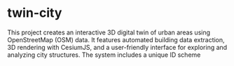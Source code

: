 # twin-city
This project creates an interactive 3D digital twin of urban areas using OpenStreetMap (OSM) data. It features automated building data extraction, 3D rendering with CesiumJS, and a user-friendly interface for exploring and analyzing city structures. The system includes a unique ID scheme
